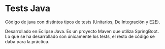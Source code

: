 # Tests Java
Código de java con distintos tipos de tests (Unitarios, De Integración y E2E).

Desarrollado en Eclipse Java. Es un proyecto Maven que utiliza SpringBoot. Lo que se ha desarrollado son únicamente los tests, el resto de código se daba para la práctica.
